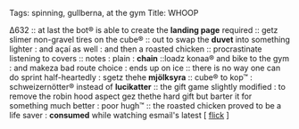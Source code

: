 Tags: spinning, gullberna, at the gym
Title: WHOOP
  
Δ632 :: at last the bot® is able to create the **landing page** required :: getz slimer non-gravel tires on the cube® :: out to swap the **duvet** into something lighter : and açaí as well : and then a roasted chicken :: procrastinate listening to covers :: notes : plain : **chain** ::loadz konaa® and bike to the gym : and makeza bad route choice : ends up on ice :: there is no way one can do sprint half-heartedly : sgetz thehe **mjölksyra** :: cube® to kop™ : schweizernötter® instead of **lucikatter** :: the gift game slightly modified : to remove the robin hood aspect gez thethe hard gift but barter it for something much better : poor hugh™ :: the roasted chicken proved to be a life saver : **consumed** while watching esmail's latest [ [flick](https://www.imdb.com/title/tt12747748/?ref_=nv_sr_srsg_0_tt_8_nm_0_q_leave%2520the%2520) ]